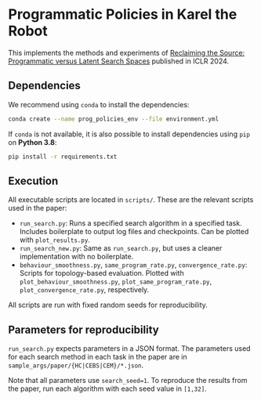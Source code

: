 # Programmatic Policies in Karel the Robot

This implements the methods and experiments of [Reclaiming the Source: Programmatic versus Latent Search Spaces](https://openreview.net/forum?id=NGVljI6HkR) published in ICLR 2024.

## Dependencies

We recommend using `conda` to install the dependencies:

```bash
conda create --name prog_policies_env --file environment.yml
```

If `conda` is not available, it is also possible to install dependencies using `pip` on **Python 3.8**:

```bash
pip install -r requirements.txt
```

## Execution

All executable scripts are located in `scripts/`. These are the relevant scripts used in the paper:

- `run_search.py`: Runs a specified search algorithm in a specified task. Includes boilerplate to output log files and checkpoints. Can be plotted with `plot_results.py`.
- `run_search_new.py`: Same as `run_search.py`, but uses a cleaner implementation with no boilerplate.
- `behaviour_smoothness.py`, `same_program_rate.py`, `convergence_rate.py`: Scripts for topology-based evaluation. Plotted with `plot_behaviour_smoothness.py`, `plot_same_program_rate.py`, `plot_convergence_rate.py`, respectively.

All scripts are run with fixed random seeds for reproducibility.

## Parameters for reproducibility

`run_search.py` expects parameters in a JSON format. The parameters used for each search method in each task in the paper are in `sample_args/paper/{HC|CEBS|CEM}/*.json`.

Note that all parameters use `search_seed=1`. To reproduce the results from the paper, run each algorithm with each seed value in `[1,32]`.

